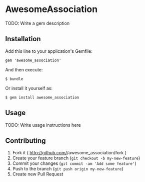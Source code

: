 # AwesomeAssociation

TODO: Write a gem description

## Installation

Add this line to your application's Gemfile:

    gem 'awesome_association'

And then execute:

    $ bundle

Or install it yourself as:

    $ gem install awesome_association

## Usage

TODO: Write usage instructions here

## Contributing

1. Fork it ( http://github.com/<my-github-username>/awesome_association/fork )
2. Create your feature branch (`git checkout -b my-new-feature`)
3. Commit your changes (`git commit -am 'Add some feature'`)
4. Push to the branch (`git push origin my-new-feature`)
5. Create new Pull Request
